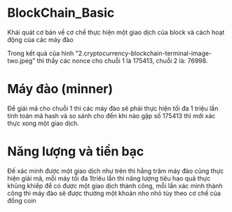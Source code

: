 # BlockChain_Basic
Khái quát cơ bản về cơ chế thực hiện một giao dịch của block và cách hoạt động của các máy đào

Trong kết quả của hình "2.cryptocurrency-blockchain-terminal-image-two.jpeg" thì thấy các nonce cho chuỗi 1 là 175413, chuỗi 2 là: 76998.

# Máy đào (minner)
Để giải mã cho chuỗi 1 thì các máy đào sẽ phải thực hiện tối đa 1 triệu lần tính toán mã hash và so sánh cho đến khi nào gặp số 175413 thì mới xác thực xong một giao dịch.


# Năng lượng và tiền bạc
Đế xác minh được một giao dịch như trên thì hằng trăm máy đào cũng thực hiện giải mã, mỗi máy tối đa 1triêu lần thì năng lượng tiêu hao quả thực khủng khiếp để có được một giao dịch thành công, mỗi lần xác mình thành công thì máy đào sẽ được thường một khoản nho nhỏ tùy theo cơ chế của đồng coin
